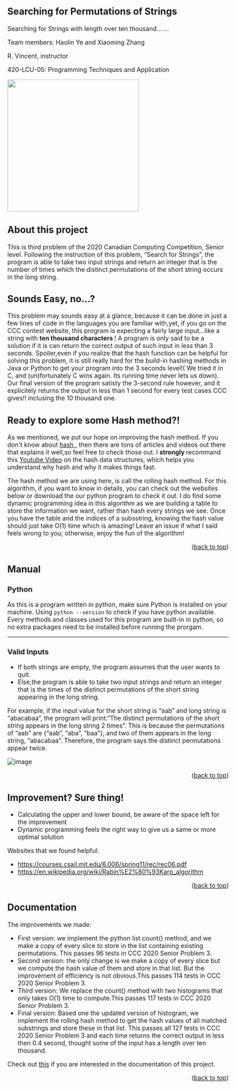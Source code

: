 <div id="top"></div>

## Searching for Permutations of Strings
Searching for Strings with length over ten thousand... ...

Team members: Haolin Ye and Xiaoming Zhang

R. Vincent, instructor

420-LCU-05: Programming Techniques and Application

<img src="https://user-images.githubusercontent.com/90864900/152258852-9fe4bb1a-ca57-4357-af92-f9ba6097db11.png" height=300 width=300>


## About this project
This is third problem of the 2020 Canadian Computing Competition, Senior level. Following the instruction of this problem, “Search for Strings”,  the program is able to take two input strings and return an integer that is the number of times which the distinct permutations of the short string occurs in the long string.

## Sounds Easy, no...?
This problem may sounds easy at a glance, because it can be done in just a few lines of code in the languages you are familiar with,yet, if you go on the CCC contest website, this program is expecting a fairly large input...like a string with <strong> ten thousand characters </strong>!
A program is only said to be a solution if it is can return the correct output of such input in less than 3 seconds. Spoiler,even if you realize that the hash function can be helpful for solving this problem, it is still really hard for the build-in hashing methods in Java or Python to get your program into the 3 seconds level!( We tried it in C, and (un)fortunately C wins again. Its running time never lets us down).
Our final version of the program satisty the 3-second rule however, and it explicitely returns the output in less than 1 second for every test cases CCC gives!! inclusing the 10 thousand one.

## Ready to explore some Hash method?!
As we mentioned, we put our hope on improving the hash method. If you don't know about <a href="https://computersciencewiki.org/index.php/Hashing"> hash </a>, then there are tons of articles and videos out there that explains it well,so feel free to check those out. I <strong> strongly </strong>recommand this <a href="https://www.youtube.com/watch?v=FhNJ6aikTVI">Youtube Video</a> on the hash data structures, which helps you understand why hash and why it makes things fast.

The hash method we are using here, is call the rolling hash method. For this algorithm, if you want to know in details, you can check out the websites below or download the our python program to check it out. I do find some dynamic programming idea in this algorithm as we are building a table to store the information we want, rather than hash every strings we see. Once you have the table and the indices of a subsstring, knowing the hash value should just take O(1) time which is amazing! Leave an issue if what I said feels wrong to you; otherwise, enjoy the fun of the algorithm!

<p align="right">(<a href="#top">back to top</a>)</p>

## Manual
### Python
As this is a program written in python, make sure Python is installed on your machine.
Using ```python --version``` to check if you have python available.
Every methods and classes used for this program are built-in in python, so no extra packages need to be installed before running the prorgam.

-------------------------------------------------------
### Valid Inputs
* If both strings are empty, the program assumes that the user wants to quit.
* Else,the program is able to take two input strings and return an integer that is the times of the distinct permutations of the short string appearing in the long string.
 
For example, if the input value for the short string is “aab” and long string is “abacabaa”, the program will print:“The distinct permutations of the short string appears in the long string 2 times”. This is because the permutations of  “aab” are {“aab”, “aba”, “baa”}, and two of them appears in the long string, “abacabaa”. Therefore, the program says the distinct permutations appear twice.

![image](https://user-images.githubusercontent.com/90864900/152100062-070dd2f9-c711-4d27-8208-e79af9ff2714.png)

<p align="right">(<a href="#top">back to top</a>)</p>

## Improvement? Sure thing!
* Calculating the upper and lower bound, be aware of the space left for the improvement
* Dynamic programming feels the right way to give us a same or more optimal solution

Websites that we found helpful:
* https://courses.csail.mit.edu/6.006/spring11/rec/rec06.pdf
* https://en.wikipedia.org/wiki/Rabin%E2%80%93Karp_algorithm

<p align="right">(<a href="#top">back to top</a>)</p>

## Documentation
The improvements we made:

* First version: we implement the python list count() method, and we make a copy of every slice to store in the list containing existing permutations. This passes 96 tests in CCC 2020 Senior Problem 3.
* Second version: the only change is we make a copy of every slice but we compute the hash value of them and store in that list. But the improvement of efficiency is not obvious.This passes 114 tests in CCC 2020 Senior Problem 3.
* Third version: We replace the count() method with two histograms that only takes O(1) time to compute.This passes 117 tests in CCC 2020 Senior Problem 3.
* Final version: Based one the updated version of histogram, we implement the rolling hash method to get the hash values of all matched substrings and store these in that list. This passes all 127 tests in CCC 2020 Senior Problem 3 and each time returns the correct output in less then 0.4 second, thought some of the input has a length over ten thousand.

Check out <a href = "https://github.com/HaooolinYe/-2021-CEGEP-science-student-Graduation-Research-Project-/blob/main/Documentation.docx">this</a> if you are interested in the documentation of this project.

<p align="right">(<a href="#top">back to top</a>)</p>

